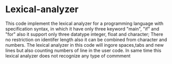 # Lexical-analyzer
This code implement the lexical analyzer for a programming language with specification syntax, in which it have only three keyword "main", "if" and "for" also it support only three datatype integer, float and character; There no restriction on identifer length also it can be combined from character and numbers. The lexical analyzer in this code will ingore spaces,tabs and new lines but also counting numbers of line in the user code. In same time this lexical analyzer does not recognize any type of commment
